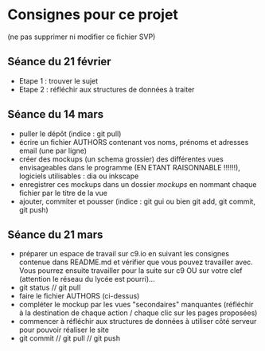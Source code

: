 # Consignes pour ce projet

(ne pas supprimer ni modifier ce fichier SVP)

## Séance du 21 février
* Etape 1 : trouver le sujet
* Etape 2 : réfléchir aux structures de données à traiter

## Séance du 14 mars
- puller le dépôt (indice : git pull)
- écrire un fichier AUTHORS contenant vos noms, prénoms et 
  adresses email (une par ligne)
- créer des mockups (un schema grossier) des différentes vues
  envisageables dans le programme (EN ETANT RAISONNABLE !!!!!!), 
  logiciels utilisables : dia ou inkscape
- enregistrer ces mockups dans un dossier *mockups* en nommant
  chaque fichier par le titre de la vue
- ajouter, commiter et pousser (indice : git gui ou bien git add,
  git commit, git push)

## Séance du 21 mars
- préparer un espace de travail sur c9.io en suivant les consignes contenue
  dans README.md et vérifier que vous pouvez travailler avec. Vous pourrez
  ensuite travailler pour la suite sur c9 OU sur votre clef (attention 
  le réseau du lycée est pourri)...
- git status // git pull
- faire le fichier AUTHORS (ci-dessus)
- compléter le mockup par les vues "secondaires" manquantes (réfléchir à la
  destination de chaque action / chaque clic sur les pages proposées)
- commencer à réfléchir aux structures de données à utiliser côté serveur
  pour pouvoir réaliser le site
- git commit // git pull // git push
